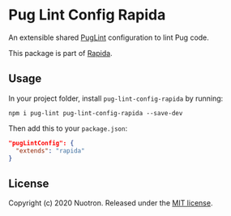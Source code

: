 # Pug Lint Config Rapida
An extensible shared [PugLint](https://github.com/pugjs/pug-lint) configuration to lint Pug code.

This package is part of [Rapida](https://github.com/nuotron/rapida).

## Usage
In your project folder, install `pug-lint-config-rapida` by running:
```
npm i pug-lint pug-lint-config-rapida --save-dev
```

Then add this to your `package.json`:
```json
"pugLintConfig": {
  "extends": "rapida"
}
```

## License
Copyright (c) 2020 Nuotron.
Released under the [MIT license](https://github.com/github/choosealicense.com/blob/gh-pages/LICENSE.md).
